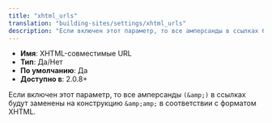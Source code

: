 ```yaml
---
title: "xhtml_urls"
translation: "building-sites/settings/xhtml_urls"
description: "Если включен этот параметр, то все амперсанды в ссылках будут заменены в соответствии с форматом XHTML"
---
```


-   **Имя**: XHTML-совместимые URL  
-   **Тип**: Да/Нет  
-   **По умолчанию**: Да  
-   **Доступно в**: 2.0.8+

Если включен этот параметр, то все амперсанды `(&amp;)` в ссылках будут заменены на конструкцию `&amp;amp;` в соответствии с форматом XHTML.
